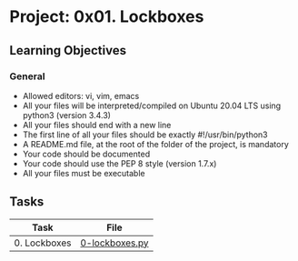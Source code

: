 # Project: 0x01. Lockboxes

<h2>Learning Objectives</h2>

<h3>General</h3>

<ul>
<li>Allowed editors: vi, vim, emacs</li>
<li>All your files will be interpreted/compiled on Ubuntu 20.04 LTS using python3 (version 3.4.3)</li>
<li>All your files should end with a new line</li>
<li>The first line of all your files should be exactly #!/usr/bin/python3</li>
<li>A README.md file, at the root of the folder of the project, is mandatory</li>
<li>Your code should be documented</li>
<li>Your code should use the PEP 8 style (version 1.7.x)</li>
<li>All your files must be executable</li>
</ul>

<h2>Tasks</h2>

| Task | File |
| ---- | ---- |
| 0. Lockboxes | [0-lockboxes.py](./0-lockboxes.py) |

